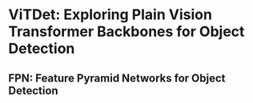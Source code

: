 # ViTDet: Exploring Plain Vision Transformer Backbones for Object Detection

## FPN: Feature Pyramid Networks for Object Detection



